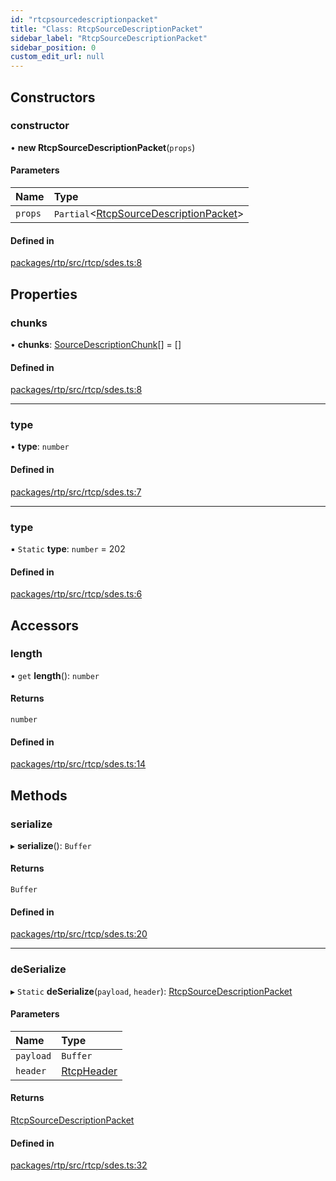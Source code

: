 ```yaml
---
id: "rtcpsourcedescriptionpacket"
title: "Class: RtcpSourceDescriptionPacket"
sidebar_label: "RtcpSourceDescriptionPacket"
sidebar_position: 0
custom_edit_url: null
---
```


## Constructors

### constructor

• **new RtcpSourceDescriptionPacket**(`props`)

#### Parameters

| Name | Type |
| :------ | :------ |
| `props` | `Partial`<[RtcpSourceDescriptionPacket](rtcpsourcedescriptionpacket.md)\> |

#### Defined in

[packages/rtp/src/rtcp/sdes.ts:8](https://github.com/shinyoshiaki/werift-webrtc/blob/8a77e73/packages/rtp/src/rtcp/sdes.ts#L8)

## Properties

### chunks

• **chunks**: [SourceDescriptionChunk](sourcedescriptionchunk.md)[] = []

#### Defined in

[packages/rtp/src/rtcp/sdes.ts:8](https://github.com/shinyoshiaki/werift-webrtc/blob/8a77e73/packages/rtp/src/rtcp/sdes.ts#L8)

___

### type

• **type**: `number`

#### Defined in

[packages/rtp/src/rtcp/sdes.ts:7](https://github.com/shinyoshiaki/werift-webrtc/blob/8a77e73/packages/rtp/src/rtcp/sdes.ts#L7)

___

### type

▪ `Static` **type**: `number` = 202

#### Defined in

[packages/rtp/src/rtcp/sdes.ts:6](https://github.com/shinyoshiaki/werift-webrtc/blob/8a77e73/packages/rtp/src/rtcp/sdes.ts#L6)

## Accessors

### length

• `get` **length**(): `number`

#### Returns

`number`

#### Defined in

[packages/rtp/src/rtcp/sdes.ts:14](https://github.com/shinyoshiaki/werift-webrtc/blob/8a77e73/packages/rtp/src/rtcp/sdes.ts#L14)

## Methods

### serialize

▸ **serialize**(): `Buffer`

#### Returns

`Buffer`

#### Defined in

[packages/rtp/src/rtcp/sdes.ts:20](https://github.com/shinyoshiaki/werift-webrtc/blob/8a77e73/packages/rtp/src/rtcp/sdes.ts#L20)

___

### deSerialize

▸ `Static` **deSerialize**(`payload`, `header`): [RtcpSourceDescriptionPacket](rtcpsourcedescriptionpacket.md)

#### Parameters

| Name | Type |
| :------ | :------ |
| `payload` | `Buffer` |
| `header` | [RtcpHeader](rtcpheader.md) |

#### Returns

[RtcpSourceDescriptionPacket](rtcpsourcedescriptionpacket.md)

#### Defined in

[packages/rtp/src/rtcp/sdes.ts:32](https://github.com/shinyoshiaki/werift-webrtc/blob/8a77e73/packages/rtp/src/rtcp/sdes.ts#L32)
